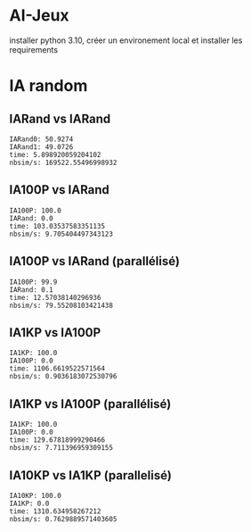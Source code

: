 # AI-Jeux
installer python 3.10, créer un environement local et installer les requirements

# IA random

## IARand vs IARand
    IARand0: 50.9274 
    IARand1: 49.0726
    time: 5.898920059204102
    nbsim/s: 169522.55496998932

## IA100P vs IARand
    IA100P: 100.0 
    IARand: 0.0
    time: 103.03537583351135
    nbsim/s: 9.705404497343123

## IA100P vs IARand (parallélisé)
    IA100P: 99.9 
    IARand: 0.1
    time: 12.57038140296936
    nbsim/s: 79.55208103421438

## IA1KP vs IA100P
    IA1KP: 100.0
    IA100P: 0.0
    time: 1106.6619522571564
    nbsim/s: 0.9036183072530796

## IA1KP vs IA100P (parallélisé)
    IA1KP: 100.0 
    IA100P: 0.0
    time: 129.67818999290466
    nbsim/s: 7.711396959309155

## IA10KP vs IA1KP (parallelisé)
    IA10KP: 100.0 
    IA1KP: 0.0
    time: 1310.634958267212
    nbsim/s: 0.7629889571403605